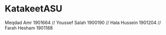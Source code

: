 # KatakeetASU
Meqdad Amr 1901664 //
Youssef Salah 1900190 //
Hala Hussein 1901204 //
Farah Hesham 1901188
